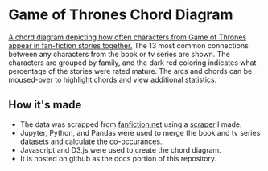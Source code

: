 # Game of Thrones Chord Diagram
[A chord diagram depicting how often characters from Game of Thrones appear in fan-fiction stories together.](https://hawkinsjm.github.io/GOT-Chord-Diagram/) The 13 most common connections between any characters from the book or tv series are shown. The characters are grouped by family, and the dark red coloring indicates what percentage of the stories were rated mature. The arcs and chords can be moused-over to highlight chords and view additional statistics.

## How it's made
* The data was scrapped from [fanfiction.net](https://wwwfanfiction.net) using a [scraper](https://github.com/HawkinsJM/fanfiction-api) I made.
* Jupyter, Python, and Pandas were used to merge the book and tv series datasets and calculate the co-occurances.
* Javascript and D3.js were used to create the chord diagram.
* It is hosted on github as the docs portion of this repository.
